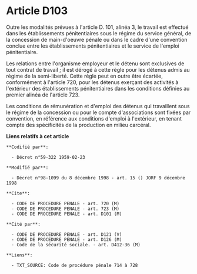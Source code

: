 # Article D103

Outre les modalités prévues à l'article D. 101, alinéa 3, le travail est effectué dans les établissements pénitentiaires sous
le régime du service général, de la concession de main-d'oeuvre pénale ou dans le cadre d'une convention conclue entre les
établissements pénitentiaires et le service de l'emploi pénitentiaire.

Les relations entre l'organisme employeur et le détenu sont exclusives de tout contrat de travail ; il est dérogé à cette
règle pour les détenus admis au régime de la semi-liberté. Cette règle peut en outre être écartée, conformément à l'article
720, pour les détenus exerçant des activités à l'extérieur des établissements pénitentiaires dans les conditions définies au
premier alinéa de l'article 723.

Les conditions de rémunération et d'emploi des détenus qui travaillent sous le régime de la concession ou pour le compte
d'associations sont fixées par convention, en référence aux conditions d'emploi à l'extérieur, en tenant compte des
spécificités de la production en milieu carcéral.

**Liens relatifs à cet article**

	**Codifié par**:

	  - Décret n°59-322 1959-02-23

	**Modifié par**:

	  - Décret n°98-1099 du 8 décembre 1998 - art. 15 () JORF 9 décembre 1998

	**Cite**:

	  - CODE DE PROCEDURE PENALE - art. 720 (M)
	  - CODE DE PROCEDURE PENALE - art. 723 (M)
	  - CODE DE PROCEDURE PENALE - art. D101 (M)

	**Cité par**:

	  - CODE DE PROCEDURE PENALE - art. D121 (V)
	  - CODE DE PROCEDURE PENALE - art. D126 (M)
	  - Code de la sécurité sociale. - art. D412-36 (M)

	**Liens**:

	  - TXT_SOURCE: Code de procédure pénale 714 à 728
